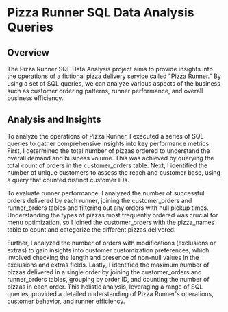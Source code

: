 # Pizza Runner SQL Data Analysis Queries 

## Overview

The Pizza Runner SQL Data Analysis project aims to provide insights into the operations of a fictional pizza delivery service called "Pizza Runner." By using a set of SQL queries, we can analyze various aspects of the business such as customer ordering patterns, runner performance, and overall business efficiency.

## Analysis and Insights

To analyze the operations of Pizza Runner, I executed a series of SQL queries to gather comprehensive insights into key performance metrics. First, I determined the total number of pizzas ordered to understand the overall demand and business volume. This was achieved by querying the total count of orders in the customer_orders table. Next, I identified the number of unique customers to assess the reach and customer base, using a query that counted distinct customer IDs.

To evaluate runner performance, I analyzed the number of successful orders delivered by each runner, joining the customer_orders and runner_orders tables and filtering out any orders with null pickup times. Understanding the types of pizzas most frequently ordered was crucial for menu optimization, so I joined the customer_orders with the pizza_names table to count and categorize the different pizzas delivered.

Further, I analyzed the number of orders with modifications (exclusions or extras) to gain insights into customer customization preferences, which involved checking the length and presence of non-null values in the exclusions and extras fields. Lastly, I identified the maximum number of pizzas delivered in a single order by joining the customer_orders and runner_orders tables, grouping by order ID, and counting the number of pizzas in each order. This holistic analysis, leveraging a range of SQL queries, provided a detailed understanding of Pizza Runner's operations, customer behavior, and runner efficiency.
